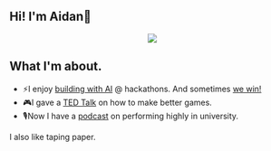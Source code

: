 ## Hi! I'm Aidan👋        

<p align="center">
  <!-- Typing SVG by DenverCoder1 - https://github.com/DenverCoder1/readme-typing-svg -->
   <a href="https://github.com/DenverCoder1/readme-typing-svg">
    <img src="https://readme-typing-svg.demolab.com/?lines=TEDx%20Speaker%20and%20Hack the North%20Winner%20@%20The%20University%20of%20Toronto%20CS&font=Helvetica&center=true&width=750&height=45&color=000000&vCenter=true&duration=4000&pause=2000&size=22" /></a>
</p>

## What I'm about.
- ⚡️I enjoy [building with AI](https://devpost.com/software/infinite-office-hours) @ hackathons. And sometimes [we win!](https://devpost.com/software/homegrown-htw4u)
- 🎮I gave a [TED Talk](https://www.youtube.com/watch?v=AjmtijoBNzM) on how to make better games.
- 🎙️Now I have a [podcast](https://open.spotify.com/show/7wPp15zgIXBl6qDGOMas4o?si=118fe3c221be47cd) on performing highly in university.

I also like taping paper.


